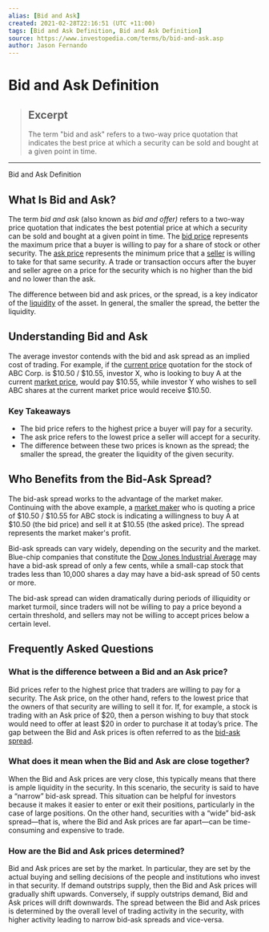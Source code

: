 ```yaml
---
alias: [Bid and Ask]
created: 2021-02-28T22:16:51 (UTC +11:00)
tags: [Bid and Ask Definition, Bid and Ask Definition]
source: https://www.investopedia.com/terms/b/bid-and-ask.asp
author: Jason Fernando
---
```


# Bid and Ask Definition

> ## Excerpt
> The term "bid and ask" refers to a two-way price quotation that indicates the best price at which a security can be sold and bought at a given point in time.

---

Bid and Ask Definition
## What Is Bid and Ask?

The term _bid and ask_ (also known as _bid and offer)_ refers to a two-way price quotation that indicates the best potential price at which a security can be sold and bought at a given point in time. The [bid price](https://www.investopedia.com/terms/b/bidprice.asp) represents the maximum price that a buyer is willing to pay for a share of stock or other security. The [ask price](https://www.investopedia.com/terms/a/ask.asp) represents the minimum price that a [seller](https://www.investopedia.com/terms/s/seller.asp) is willing to take for that same security. A trade or transaction occurs after the buyer and seller agree on a price for the security which is no higher than the bid and no lower than the ask.

The difference between bid and ask prices, or the spread, is a key indicator of the [liquidity](https://www.investopedia.com/terms/l/liquidity.asp) of the asset. In general, the smaller the spread, the better the liquidity.

## Understanding Bid and Ask

The average investor contends with the bid and ask spread as an implied cost of trading. For example, if the [current price](https://www.investopedia.com/terms/c/currentprice.asp) quotation for the stock of ABC Corp. is $10.50 / $10.55, investor X, who is looking to buy A at the current [market price](https://www.investopedia.com/terms/m/market-price.asp), would pay $10.55, while investor Y who wishes to sell ABC shares at the current market price would receive $10.50.

### Key Takeaways

-   The bid price refers to the highest price a buyer will pay for a security.
-   The ask price refers to the lowest price a seller will accept for a security.
-   The difference between these two prices is known as the spread; the smaller the spread, the greater the liquidity of the given security.

## Who Benefits from the Bid-Ask Spread?

The bid-ask spread works to the advantage of the market maker. Continuing with the above example, a [market maker](https://www.investopedia.com/terms/m/marketmaker.asp) who is quoting a price of $10.50 / $10.55 for ABC stock is indicating a willingness to buy A at $10.50 (the bid price) and sell it at $10.55 (the asked price). The spread represents the market maker's profit.

Bid-ask spreads can vary widely, depending on the security and the market. Blue-chip companies that constitute the [Dow Jones Industrial Average](https://www.investopedia.com/terms/d/djia.asp) may have a bid-ask spread of only a few cents, while a small-cap stock that trades less than 10,000 shares a day may have a bid-ask spread of 50 cents or more.

The bid-ask spread can widen dramatically during periods of illiquidity or market turmoil, since traders will not be willing to pay a price beyond a certain threshold, and sellers may not be willing to accept prices below a certain level.

## Frequently Asked Questions

### What is the difference between a Bid and an Ask price?

Bid prices refer to the highest price that traders are willing to pay for a security. The Ask price, on the other hand, refers to the lowest price that the owners of that security are willing to sell it for. If, for example, a stock is trading with an Ask price of $20, then a person wishing to buy that stock would need to offer at least $20 in order to purchase it at today’s price. The gap between the Bid and Ask prices is often referred to as the [bid-ask spread](https://www.investopedia.com/terms/b/bid-askspread.asp).

### What does it mean when the Bid and Ask are close together?

When the Bid and Ask prices are very close, this typically means that there is ample liquidity in the security. In this scenario, the security is said to have a “narrow” bid-ask spread. This situation can be helpful for investors because it makes it easier to enter or exit their positions, particularly in the case of large positions. On the other hand, securities with a “wide” bid-ask spread—that is, where the Bid and Ask prices are far apart—can be time-consuming and expensive to trade.

### How are the Bid and Ask prices determined?

Bid and Ask prices are set by the market. In particular, they are set by the actual buying and selling decisions of the people and institutions who invest in that security. If demand outstrips supply, then the Bid and Ask prices will gradually shift upwards. Conversely, if supply outstrips demand, Bid and Ask prices will drift downwards. The spread between the Bid and Ask prices is determined by the overall level of trading activity in the security, with higher activity leading to narrow bid-ask spreads and vice-versa.
